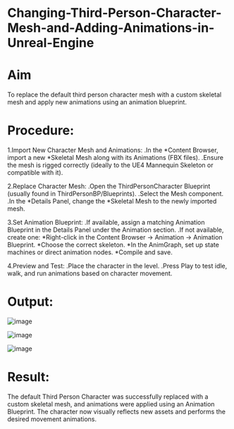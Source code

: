 # Changing-Third-Person-Character-Mesh-and-Adding-Animations-in-Unreal-Engine
# Aim
To replace the default third person character mesh with a custom skeletal mesh and apply new animations using an animation blueprint.

# Procedure:
1.Import New Character Mesh and Animations:
.In the *Content Browser, import a new *Skeletal Mesh along with its Animations (FBX files).
.Ensure the mesh is rigged correctly (ideally to the UE4 Mannequin Skeleton or compatible with it).

2.Replace Character Mesh:
.Open the ThirdPersonCharacter Blueprint (usually found in ThirdPersonBP/Blueprints).
.Select the Mesh component.
.In the *Details Panel, change the *Skeletal Mesh to the newly imported mesh.

3.Set Animation Blueprint:
.If available, assign a matching Animation Blueprint in the Details Panel under the Animation section.
.If not available, create one:
  *Right-click in the Content Browser → Animation → Animation Blueprint.
  *Choose the correct skeleton.
  *In the AnimGraph, set up state machines or direct animation nodes.
  *Compile and save.

  4.Preview and Test:
     .Place the character in the level.
     .Press Play to test idle, walk, and run animations based on character movement.

 # Output:

 ![image](https://github.com/user-attachments/assets/c51d7a31-19c8-4178-b97a-f9b7c97db434)

 ![image](https://github.com/user-attachments/assets/f116d04d-4cab-4523-9fc0-b12c9016bb48)

![image](https://github.com/user-attachments/assets/563954f0-6f16-4fa7-8de0-e8bbd34aeab9)

# Result:

The default Third Person Character was successfully replaced with a custom skeletal mesh, and animations were applied using an Animation Blueprint. The character now visually reflects new assets and performs the desired movement animations.

  

